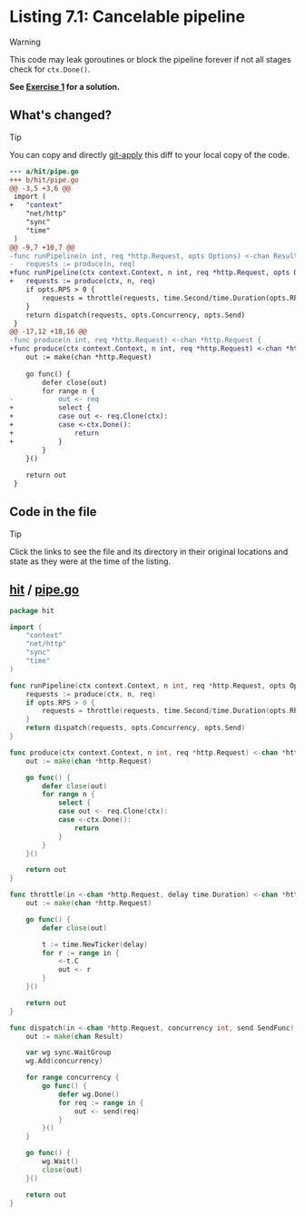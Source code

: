 # Listing 7.1: Cancelable pipeline

> [!WARNING]
> This code may leak goroutines or block the pipeline forever if
> not all stages check for `ctx.Done()`.
>
> **See [Exercise 1](09-exercise-1-solution.md) for a solution.**

## What's changed?

> [!TIP]
> You can copy and directly [git-apply](https://tldr.inbrowser.app/pages/common/git-apply) this diff to your local copy of the code.

```diff
--- a/hit/pipe.go
+++ b/hit/pipe.go
@@ -3,5 +3,6 @@
 import (
+	"context"
 	"net/http"
 	"sync"
 	"time"
 )
@@ -9,7 +10,7 @@
-func runPipeline(n int, req *http.Request, opts Options) <-chan Result {
-	requests := produce(n, req)
+func runPipeline(ctx context.Context, n int, req *http.Request, opts Options) <-chan Result {
+	requests := produce(ctx, n, req)
 	if opts.RPS > 0 {
 		requests = throttle(requests, time.Second/time.Duration(opts.RPS))
 	}
 	return dispatch(requests, opts.Concurrency, opts.Send)
 }
@@ -17,12 +18,16 @@
-func produce(n int, req *http.Request) <-chan *http.Request {
+func produce(ctx context.Context, n int, req *http.Request) <-chan *http.Request {
 	out := make(chan *http.Request)
 
 	go func() {
 		defer close(out)
 		for range n {
-			out <- req
+			select {
+			case out <- req.Clone(ctx):
+			case <-ctx.Done():
+				return
+			}
 		}
 	}()
 
 	return out
 }

```
## Code in the file

> [!TIP]
> Click the links to see the file and its directory in their original locations and state as they were at the time of the listing.

## [hit](https://github.com/inancgumus/gobyexample/blob/8deb0d6c185dd6385b13237b5b7f91b7ffe02eaf/hit) / [pipe.go](https://github.com/inancgumus/gobyexample/blob/8deb0d6c185dd6385b13237b5b7f91b7ffe02eaf/hit/pipe.go)

```go
package hit

import (
	"context"
	"net/http"
	"sync"
	"time"
)

func runPipeline(ctx context.Context, n int, req *http.Request, opts Options) <-chan Result {
	requests := produce(ctx, n, req)
	if opts.RPS > 0 {
		requests = throttle(requests, time.Second/time.Duration(opts.RPS))
	}
	return dispatch(requests, opts.Concurrency, opts.Send)
}

func produce(ctx context.Context, n int, req *http.Request) <-chan *http.Request {
	out := make(chan *http.Request)

	go func() {
		defer close(out)
		for range n {
			select {
			case out <- req.Clone(ctx):
			case <-ctx.Done():
				return
			}
		}
	}()

	return out
}

func throttle(in <-chan *http.Request, delay time.Duration) <-chan *http.Request {
	out := make(chan *http.Request)

	go func() {
		defer close(out)

		t := time.NewTicker(delay)
		for r := range in {
			<-t.C
			out <- r
		}
	}()

	return out
}

func dispatch(in <-chan *http.Request, concurrency int, send SendFunc) <-chan Result {
	out := make(chan Result)

	var wg sync.WaitGroup
	wg.Add(concurrency)

	for range concurrency {
		go func() {
			defer wg.Done()
			for req := range in {
				out <- send(req)
			}
		}()
	}

	go func() {
		wg.Wait()
		close(out)
	}()

	return out
}
```

